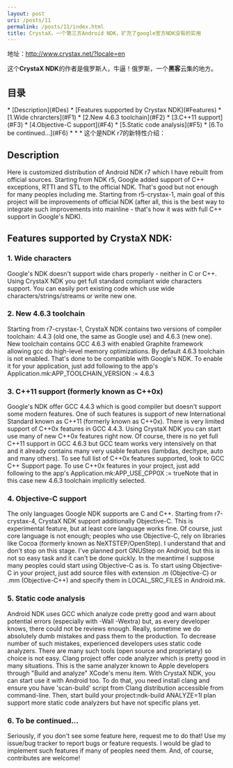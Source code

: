 ```yaml
---
layout: post
uri: /posts/11
permalink: /posts/11/index.html
title: CrystaX，一个第三方Android NDK，扩充了google官方NDK没有的实用
---
```



地址：<a href="http://www.crystax.net/?locale=en">http://www.crystax.net/?locale=en</a>

这个**CrystaX NDK**的作者是俄罗斯人，牛逼！俄罗斯，一个**黑客**云集的地方。
<h2 class="catalog">目录</h2>
*    [Description](#Des)
*    [Features supported by Crystax NDK](#Features)
     *     [1.Wide chrarcters](#F1)
     *     [2.New 4.6.3 toolchain](#F2)
     *     [3.C++11 support](#F3)
     *     [4.Objective-C support](#F4)
     *     [5.Static code analysis](#F5)
     *     [6.To be continued...](#F6)
* * *
这个是NDK r7的新特性介绍：
<h2 class="Des">Description</h2>

Here is customized distribution of Android NDK r7 which I have rebuilt from official sources. Starting from NDK r5, Google added support of C++ exceptions, RTTI and STL to the official NDK. That's good but not enough for many peoples including me. Starting from r5-crystax-1, main goal of this project will be improvements of official NDK (after all, this is the best way to integrate such improvements into mainline - that's how it was with full C++ support in Google's NDK).

<h2 class="Features">Features supported by CrystaX NDK:</h2>

<h3 class="F1">1. Wide characters</h3>
Google's NDK doesn't support wide chars properly - neither in C or C++. Using CrystaX NDK you get full standard compliant wide characters support. You can easily port existing code which use wide characters/strings/streams or write new one.

<h3 class="F2">2.  New 4.6.3 toolchain</h3>
  Starting from r7-crystax-1, CrystaX NDK contains two versions of compiler toolchain: 4.4.3 (old one, the same as Google use) and 4.6.3 (new one). 
  New toolchain contains GCC 4.6.3 with enabled Graphite framework allowing gcc do high-level memory optimizations. 
  By default 4.6.3 toolchain is not enabled. That's done to be compatible with Google's NDK. To enable it for your application, just add following to the app's Application.mk:APP_TOOLCHAIN_VERSION := 4.6.3


<h3 class="F3">3. C++11 support (formerly known as C++0x)</h3>
Google's NDK offer GCC 4.4.3 which is good compiler but doesn't support some modern features. One of such features is support of new International Standard known as C++11 (formerly known as C++0x). There is very limited support of C++0x features in GCC 4.4.3. 
Using CrystaX NDK you can start use many of new C++0x features right now. Of course, there is no yet full C++11 support in GCC 4.6.3 but GCC team works very intensively on that and it already contains many very usable features (lambdas, decltype, auto and many others). To see full list of C++0x features supported, look to GCC C++ Support page. 
To use C++0x features in your project, just add following to the app's Application.mk:APP_USE_CPP0X := trueNote that in this case new 4.6.3 toolchain implicitly selected.

<h3 class="F4">4. Objective-C support</h3>
The only languages Google NDK supports are C and C++. Starting from r7-crystax-4, CrystaX NDK support additionally Objective-C. This is experimental feature, but at least core language works fine. Of course, just core language is not enough; peoples who use Objective-C, rely on libraries like Cocoa (formerly known as NeXTSTEP/OpenStep). I understand that and don't stop on this stage. I've planned port GNUStep on Android, but this is not so easy task and it can't be done quickly. In the meantime I suppose many peoples could start using Objective-C as is.
To start using Objective-C in your project, just add source files with extension .m (Objective-C) or .mm (Objective-C++) and specify them in LOCAL_SRC_FILES in Android.mk.

<h3 class="F5">5. Static code analysis</h3>
Android NDK uses GCC which analyze code pretty good and warn about potential errors (especially with -Wall -Wextra) but, as every developer knows, there could not be reviews enough. Really, sometime we do absolutely dumb mistakes and pass them to the production. To decrease number of such mistakes, experienced developers uses static code analyzers. There are many such tools (open source and proprietary) so choice is not easy.
Clang project offer code analyzer which is pretty good in many situations. This is the same analyzer known to Apple developers through "Build and analyze" XCode's menu item. With CrystaX NDK, you can start use it with Android too. To do that, you need install clang and ensure you have 'scan-build' script from Clang distribution accessible from command-line. Then, start build your project:ndk-build ANALYZE=1I plan support more static code analyzers but have not specific plans yet.

<h3 class="F6">6. To be continued...</h3>
Seriously, if you don't see some feature here, request me to do that! Use my issue/bug tracker to report bugs or feature requests. I would be glad to implement such features if many of peoples need them. And, of course, contributes are welcome!

